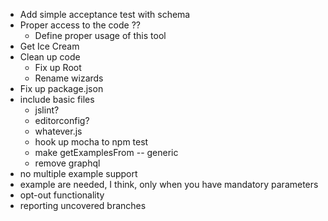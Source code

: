 
 * Add simple acceptance test with schema
 * Proper access to the code ??
    * Define proper usage of this tool
 * Get Ice Cream
 * Clean up code
    * Fix up Root
    * Rename wizards
 * Fix up package.json
 * include basic files
    * jslint?
    * editorconfig?
    * whatever.js
    * hook up mocha to npm test
    * make getExamplesFrom -- generic
    * remove graphql
 * no multiple example support
 * example are needed, I think, only when you have mandatory parameters
 * opt-out functionality
 * reporting uncovered branches
